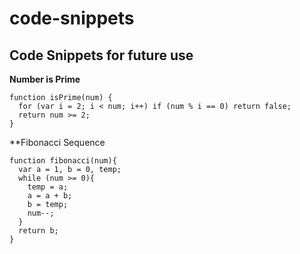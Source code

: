 # code-snippets
## Code Snippets for future use

**Number is Prime**
```
function isPrime(num) {
  for (var i = 2; i < num; i++) if (num % i == 0) return false;
  return num >= 2; 
}
```

**Fibonacci Sequence
```
function fibonacci(num){
  var a = 1, b = 0, temp;
  while (num >= 0){
    temp = a;
    a = a + b;
    b = temp;
    num--;
  }
  return b;
}
```
